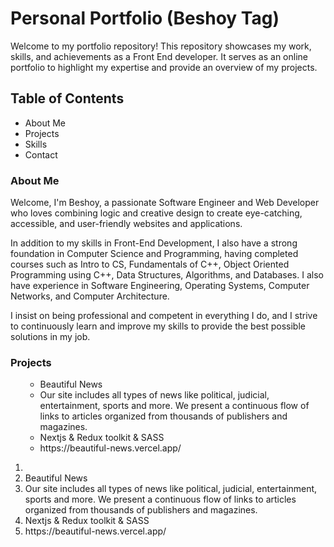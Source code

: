 # Personal Portfolio (Beshoy Tag)
<p>Welcome to my portfolio repository! This repository showcases my work, skills, and achievements as a Front End developer. It serves as an online portfolio to highlight my expertise and provide an overview of my projects.</p>

<h2>Table of Contents</h2>
<ul>
  <li>About Me</li>
  <li>Projects</li>
  <li>Skills</li>
  <li>Contact</li>
</ul>

<h3>About Me</h3>
<p>
  Welcome, I'm Beshoy, a passionate Software Engineer and Web Developer who loves combining logic and creative design to create eye-catching, accessible, and user-friendly websites and applications.

In addition to my skills in Front-End Development, I also have a strong foundation in Computer Science and Programming, having completed courses such as Intro to CS, Fundamentals of C++, Object Oriented Programming using C++, Data Structures, Algorithms, and Databases. I also have experience in Software Engineering, Operating Systems, Computer Networks, and Computer Architecture.

I insist on being professional and competent in everything I do, and I strive to continuously learn and improve my skills to provide the best possible solutions in my job.
</p>


<h3>Projects</h3>
<ol>
  <ul>
      <li>Beautiful News</li>
  <li>Our site includes all types of news like political, judicial, entertainment, sports and more. We present a continuous flow of links to articles organized from thousands of publishers and magazines.</li>
  <li>Nextjs & Redux toolkit & SASS</li>
  <li>https://beautiful-news.vercel.app/</li>
  </ul>
</ol>

<ol>
  <li>
    <li>Beautiful News</li>
  <li>Our site includes all types of news like political, judicial, entertainment, sports and more. We present a continuous flow of links to articles organized from thousands of publishers and magazines.</li>
  <li>Nextjs & Redux toolkit & SASS</li>
  <li>https://beautiful-news.vercel.app/</li>
  </li>
</ol>
